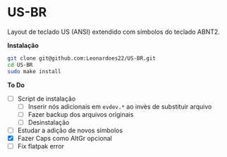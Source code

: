 # US-BR

Layout de teclado US (ANSI) extendido com símbolos do teclado ABNT2.

**Instalação**
```bash
git clone git@github.com:Leonardoes22/US-BR.git
cd US-BR
sudo make install
```

**To Do**
- [ ] Script de instalação
  - [ ] Inserir nós adicionais em `evdev.*` ao invès de substituir arquivo
  - [ ] Fazer backup dos arquivos originais
  - [ ] Desinstalação
- [ ] Estudar a adição de novos símbolos
- [x] Fazer Caps como AltGr opcional
- [ ] Fix flatpak error
